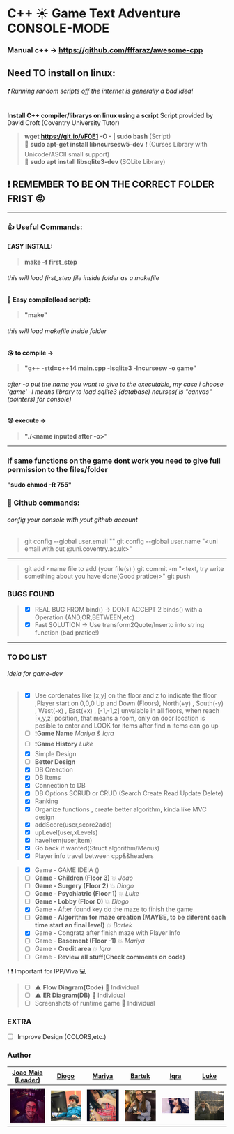 # C++ :sunny: Game Text Adventure CONSOLE-MODE
### Manual c++ -> https://github.com/fffaraz/awesome-cpp 

## Need TO install on linux:

###### :exclamation: Running random scripts off the internet is generally a bad idea!
 __Install C++ compiler/librarys on linux using a script__ Script provided by David Croft (Coventry University Tutor)
 >  __wget https://git.io/vF0E1 -O - | sudo bash__  (Script) <br>
:cop: __sudo apt-get install libncursesw5-dev__  :exclamation: (Curses Library with Unicode/ASCII small support) <br>
:cop: __sudo apt install libsqlite3-dev__   (SQLite Library)

## :exclamation: REMEMBER TO BE ON THE CORRECT FOLDER FRIST :stuck_out_tongue_winking_eye:
---
### :thumbsup: Useful Commands:

#### EASY INSTALL:
> __make -f first_step__
###### this will load first_step file inside folder as a makefile
#### :ghost: Easy compile(load script): <br>
> __"make"__ <br>
###### this will load makefile inside folder

#### :kissing_heart: to compile -><br>
> __"g++ -std=c++14 main.cpp -lsqlite3 -lncursesw -o game"__ <br>
###### after -o put the name you want to give to the executable, my case i choose 'game' -l means library to load sqlite3 (database) ncurses( is "canvas"(pointers) for console)

#### :sleepy: execute -> <br>  
> __"./<name inputed after -o>"__


---
### If same functions on the game dont work you need to give full permission to the files/folder

__"sudo chmod -R 755"__



### :bust_in_silhouette: Github commands:
###### config your console with yout github account
> git config --global user.email "<uni email>"
> git config --global user.name "<uni email with out @uni.coventry.ac.uk>"
---
> git add <name file to add (your file(s) )
> git commit -m "<text, try write something about you have done(Good pratice)>"
git push



### BUGS FOUND



> - [x] REAL BUG FROM bind() -> DONT ACCEPT 2 binds() with a Operation (AND,OR,BETWEEN,etc)
> - [x] Fast SOLUTION -> Use transform2Quote/Inserto into string function (bad pratice!)



---


### TO DO LIST


###### Ideia for game-dev
> - [x] Use cordenates like [x,y] on the floor and z to indicate the floor ,Player start on 0,0,0 Up and Down (Floors), North(+y) , South(-y) , West(-x) , East(+x) , [-1,-1,z] unvaiable in all floors, when reach [x,y,z] position, that means a room, only on door location is posible to enter and LOOK for items after find n items can go up 
> - [ ] :exclamation:__Game Name__ *Mariya & Iqra*
> - [ ] :exclamation:__Game History__ *Luke*
> - [x] Simple Design
> - [ ] __Better Design__
> - [x] DB Creaction
> - [x] DB Items
> - [x] Connection to DB
> - [x] DB Options SCRUD or CRUD (Search Create Read Update Delete)
> - [x] Ranking
> - [x] Organize functions , create better algorithm, kinda like MVC design 
> - [x] addScore(user,score2add)
> - [x] upLevel(user,xLevels)
> - [x] haveItem(user,item)
> - [x] Go back if wanted(Struct algorithm/Menus)
> - [x] Player info travel between cpp&&headers 

> - [x] Game - GAME IDEIA  ()
> - [ ] __Game - Children     (Floor 3)__ :boom: *Joao*
> - [ ] __Game - Surgery      (Floor 2)__ :boom: *Diogo*
> - [ ] __Game - Psychiatric  (Floor 1)__ :boom: *Luke*
> - [ ] __Game - Lobby        (Floor 0)__ :boom: *Diogo*
> - [x] Game - After found key do the maze to finish the game
> - [ ] __Game - Algorithm for maze creation (MAYBE, to be diferent each time start an final level)__ :boom: *Bartek*
> - [x] Game - Congratz after finish maze with Player Info 
> - [ ] Game - __Basement     (Floor -1)__ :boom: *Mariya*
> - [ ] Game - __Credit area__ :boom: *Iqra*
> - [ ] Game - __Review all stuff(Check comments on code)__

:exclamation: :exclamation: Important for IPP/Viva :computer:
> - [ ] :warning: __Flow Diagram(Code)__ :japanese_goblin: Individual
> - [ ] :warning: __ER Diagram(DB)__ :japanese_goblin: Individual
> - [ ] Screenshots of runtime game :japanese_goblin: Individual

### EXTRA 

- [ ] Improve Design (COLORS,etc.)





### Author


| [Joao Maia <br> (Leader)](https://github.coventry.ac.uk/deoiveij/)                           | [Diogo](https://github.coventry.ac.uk/vicented)                                        | [Mariya](https://github.coventry.ac.uk/lokhandm)         | [Bartek]()       | [Iqra](https://github.coventry.ac.uk/khani54)         | [Luke](https://github.coventry.ac.uk/rompls)          |
| :---:                                           |     :---:                                    |     :---:      |         :---: |         :---: |    :---:      |
|                                                 |                                              |                |               |               |               |
| <a href="https://twitter.com/wannabevunf1"><img src="authorsIMG/joao_maia.jpg" width="100"></a>| <a href="https://www.instagram.com/diogo.avm/"><img src="authorsIMG/diogo.jpg" width="100"></a> |<a href="https://www.instagram.com/mariya_lok/"><img src="authorsIMG/mariya.jpg" width="100"></a>                | <a href="https://www.instagram.com/everlasting_sleep/"><img src="authorsIMG/bartek.jpg" width="100"></a>    | <a href="https://www.instagram.com/_iqrakhxn/"><img src="authorsIMG/iqra.jpg" width="100"></a> | <a href="https://www.instagram.com/lukeromp/"><img src="authorsIMG/luke.jpg" width="100"></a>              |

<!--
<table>
  <tr style="background-color:yellowgreen;color:white;">
    <th ></th>
    <th ></th> 
    <th ></th>
    <th ></th>
    <th ></th>
    <th ></th>
  </tr>
  <tr>
    <td><a href="https://twitter.com/wannabevunf1"><img src="authorsIMG/joao_maia.jpg" width="100"></a></td>
    <td><a href="https://www.instagram.com/diogo.avm/"><img src="authorsIMG/diogo.jpg" width="100"></a></td>
    <td><a href="https://www.instagram.com/mariya_lok/"><img src="authorsIMG/mariya.jpg" width="100"></a></td>
    <td><a href="https://www.instagram.com/everlasting_sleep/"><img src="authorsIMG/bartek.jpg" width="100"></a></td>
    <td><a href="https://www.instagram.com/_iqrakhxn/"><img src="authorsIMG/iqra.jpg" width="100"></a></td>
    <td><a href="https://www.instagram.com/lukeromp/"><img src="authorsIMG/luke.jpg" width="100"></a></td>
  </tr>

</table>
-->